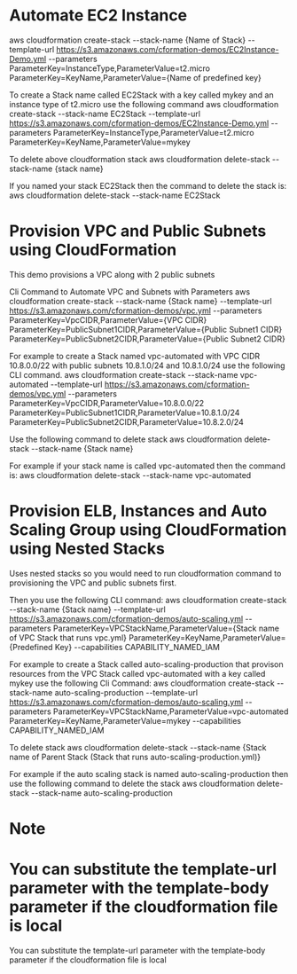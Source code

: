 Automate EC2 Instance
=====================
aws cloudformation create-stack --stack-name {Name of Stack} --template-url https://s3.amazonaws.com/cformation-demos/EC2Instance-Demo.yml --parameters ParameterKey=InstanceType,ParameterValue=t2.micro ParameterKey=KeyName,ParameterValue={Name of predefined key} 

To create a Stack name called EC2Stack with a key called mykey and an instance type of t2.micro use the following command
aws cloudformation create-stack --stack-name EC2Stack --template-url https://s3.amazonaws.com/cformation-demos/EC2Instance-Demo.yml --parameters ParameterKey=InstanceType,ParameterValue=t2.micro ParameterKey=KeyName,ParameterValue=mykey

To delete above cloudformation stack
aws cloudformation delete-stack --stack-name {stack name}

If you named your stack EC2Stack then the command to delete the stack is:
aws cloudformation delete-stack --stack-name EC2Stack 

Provision VPC and Public Subnets using CloudFormation
=====================================================
This demo provisions a VPC along with 2 public subnets

Cli Command to Automate VPC and Subnets with Parameters
aws cloudformation create-stack --stack-name {Stack name} --template-url https://s3.amazonaws.com/cformation-demos/vpc.yml --parameters ParameterKey=VpcCIDR,ParameterValue={VPC CIDR} ParameterKey=PublicSubnet1CIDR,ParameterValue={Public Subnet1 CIDR} ParameterKey=PublicSubnet2CIDR,ParameterValue={Public Subnet2 CIDR}  

For example to create a Stack named vpc-automated with VPC CIDR 10.8.0.0/22 with public subnets 10.8.1.0/24 and 10.8.1.0/24 use the following CLI command.
aws cloudformation create-stack --stack-name vpc-automated --template-url https://s3.amazonaws.com/cformation-demos/vpc.yml --parameters ParameterKey=VpcCIDR,ParameterValue=10.8.0.0/22 ParameterKey=PublicSubnet1CIDR,ParameterValue=10.8.1.0/24 ParameterKey=PublicSubnet2CIDR,ParameterValue=10.8.2.0/24 

Use the following command to delete stack
aws cloudformation delete-stack --stack-name {Stack name} 

For example if your stack name is called vpc-automated then the command is:
aws cloudformation delete-stack --stack-name vpc-automated 

Provision ELB, Instances and Auto Scaling Group using CloudFormation using Nested Stacks
========================================================================================
Uses nested stacks so you would need to run cloudformation command to provisioning the VPC and public subnets first. 

Then you use the following CLI command:
aws cloudformation create-stack --stack-name {Stack name} --template-url https://s3.amazonaws.com/cformation-demos/auto-scaling.yml --parameters ParameterKey=VPCStackName,ParameterValue={Stack name of VPC Stack that runs vpc.yml} ParameterKey=KeyName,ParameterValue={Predefined Key} --capabilities CAPABILITY_NAMED_IAM 

For example to create a Stack called auto-scaling-production that provison resources from the VPC Stack called vpc-automated with a key called mykey use the 
following Cli Command:
aws cloudformation create-stack --stack-name auto-scaling-production --template-url https://s3.amazonaws.com/cformation-demos/auto-scaling.yml --parameters ParameterKey=VPCStackName,ParameterValue=vpc-automated ParameterKey=KeyName,ParameterValue=mykey --capabilities CAPABILITY_NAMED_IAM 

To delete stack
aws cloudformation delete-stack --stack-name {Stack name of Parent Stack (Stack that runs auto-scaling-production.yml)} 

For example if the auto scaling stack is named auto-scaling-production then use the following command to delete the stack
aws cloudformation delete-stack --stack-name auto-scaling-production 

Note
====
You can substitute the template-url parameter with the template-body parameter if the cloudformation file is local 
=======
You can substitute the template-url parameter with the template-body parameter if the cloudformation file is local 
